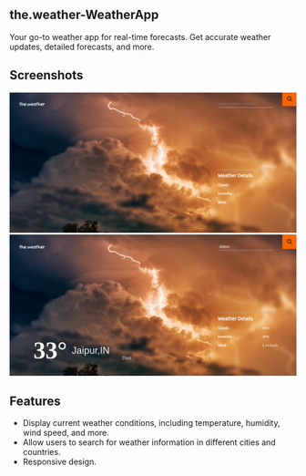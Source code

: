 ## the.weather-WeatherApp
Your go-to weather app for real-time forecasts. Get accurate weather updates, detailed forecasts, and more.

## Screenshots
![Screenshot 1](https://github.com/Gaur2210/the.weather-WeatherApp/blob/master/README%20img/Screenshot%20from%202023-08-26%2016-06-07.png)
![Screenshot 2](https://github.com/Gaur2210/the.weather-WeatherApp/blob/master/README%20img/Screenshot%20from%202023-08-26%2016-05-58.png)

## Features

- Display current weather conditions, including temperature, humidity, wind speed, and more.
- Allow users to search for weather information in different cities and countries.
- Responsive design.
